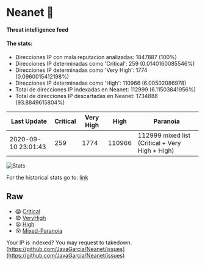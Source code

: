 # Neanet :hocho:
#### Threat intelligence feed
#### The stats:

- Direcciones IP con mala reputacion analizadas: 1847887 (100%)
- Direcciones IP determinadas como 'Critical':  259 (0.0140160085546%)
- Direcciones IP determinadas como 'Very High':  1774 (0.0960015412198%)
- Direcciones IP determinadas como 'High':  110966 (6.00502086978)
- Total de direcciones IP indexadas en Neanet:  112999 (6.11503841956%)
- Total de direcciones IP descartadas en Neanet:  1734888 (93.8849615804%)

| Last Update | Critical | Very High | High | Paranoia |
| --- | --- | --- | --- | --- |
| 2020-09-10 23:01:43 | 259 | 1774 | 110966 | 112999 mixed list (Critical + Very High + High)|

![Stats](https://docs.google.com/spreadsheets/d/e/2PACX-1vSnaNMIXVabIpDJjufMlzH7poXnshF3mgd8Is1g9ytUEzVsP5my4Trn8f-xkoLLQ38xpL3HtmUexLo6/pubchart?oid=501124687&format=image)

For the historical stats go to: [link](/stats.csv)
## Raw
- :scream: [Critical](https://raw.githubusercontent.com/JavaGarcia/Neanet/master/blacklists/neanet_critical.txt)
- :fearful: [VeryHigh](https://raw.githubusercontent.com/JavaGarcia/Neanet/master/blacklists/neanet_veryHigh.txtt)
- :frowning: [High](https://raw.githubusercontent.com/JavaGarcia/Neanet/master/blacklists/neanet_high.txt)
- :dizzy_face: [Mixed-Paranoia](https://raw.githubusercontent.com/JavaGarcia/Neanet/master/blacklists/neanet_all.txt)


Your IP is indexed? You may request to takedown. [https://github.com/JavaGarcia/Neanet/issues](https://github.com/JavaGarcia/Neanet/issues)
























































































































































































































































































































































































































































































































































































































































































































